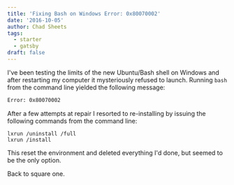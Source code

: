 ```yaml
---
title: 'Fixing Bash on Windows Error: 0x80070002'
date: '2016-10-05'
author: Chad Sheets
tags:
  - starter
  - gatsby
draft: false
---
```


I've been testing the limits of the new Ubuntu/Bash shell on Windows and after restarting my computer it mysteriously refused to launch. Running `bash` from the command line yielded the following message:

```bash
Error: 0x80070002
```

After a few attempts at repair I resorted to re-installing by issuing the following commands from the command line:

    lxrun /uninstall /full
    lxrun /install

This reset the environment and deleted everything I'd done, but seemed to be the only option.

Back to square one.
